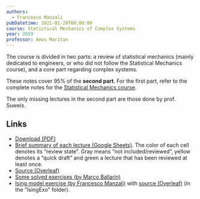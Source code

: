 ```yaml
---
authors:
  - Francesco Manzali
pubDatetime: 2021-01-28T00:00:00
course: Statistical Mechanics of Complex Systems
year: 2019
professor: Amos Maritan
---
```


The course is divided in two parts: a review of statistical mechanics (mainly dedicated to engineers, or who did not follow the Statistical Mechanics course), and a core part regarding complex systems.

These notes cover 95% of the **second part**. For the first part, refer to the complete notes for the [Statistical Mechanics course](/notes/statistical-mechanics-2019).

The only missing lectures in the second part are those done by prof. Suweis.

## Links

- [Download (PDF)](/pdf/ComplexSystems_2019.pdf)
- [Brief summary of each lecture (Google Sheets)](https://docs.google.com/spreadsheets/d/1H_VqhfWnARh3Nlv6bU2MoWXACttQx0YhCds1guY-hKE/edit?usp=sharing). The color of each cell denotes its “review state”. Gray means “not included/reviewed”, yellow denotes a “quick draft” and green a lecture that has been reviewed at least once.
- [Source (Overleaf)](https://www.overleaf.com/read/bpvntjdmtmjh)
- [Some solved exercises (by Marco Ballarin)](https://www.overleaf.com/read/qsbvkjqtdjqj)
- [Ising model exercise (by Francesco Manzali)](/pdf/Ising_exo_2019.pdf) with [source (Overleaf)](https://www.overleaf.com/read/bpvntjdmtmjh) (in the "IsingExo" folder).
